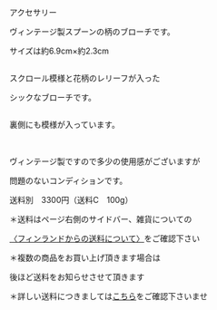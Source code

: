 <link rel="stylesheet" type="text/css" href="/assets/css/styles.css">

アクセサリー

ヴィンテージ製スプーンの柄のブローチです。

サイズは約6.9cm×約2.3cm

<img alt="" src="http://blog.cnobi.jp/v1/blog/user/71e35865e9e62f3f9d70420d6124d2ab/1503581866"/> 

スクロール模様と花柄のレリーフが入った

シックなブローチです。

<img alt="" src="http://blog.cnobi.jp/v1/blog/user/71e35865e9e62f3f9d70420d6124d2ab/1503581883"/>

裏側にも模様が入っています。 

<img alt="" src="http://blog.cnobi.jp/v1/blog/user/71e35865e9e62f3f9d70420d6124d2ab/1503581884"/> 

<img alt="" src="http://blog.cnobi.jp/v1/blog/user/71e35865e9e62f3f9d70420d6124d2ab/1503581885"/>

<img alt="" src="http://blog.cnobi.jp/v1/blog/user/71e35865e9e62f3f9d70420d6124d2ab/1503581882"/> 

ヴィンテージ製ですので多少の使用感がございますが

問題のないコンディションです。

送料別　3300円（送料C　100g）

＊送料はページ右側のサイドバー、雑貨についての

[〈フィンランドからの送料について〉](https://dkzakka.github.io/2005/03/31/雑貨について.html)をご確認下さい

＊複数の商品をお買い上げ頂きます場合は 

後ほど送料をお知らせさせて頂きます

＊詳しい送料につきましては[こちら](http://dkzakka.blog.shinobi.jp/Entry/3385/)をご確認下さいませ